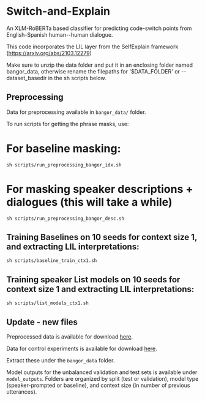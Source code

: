 # Switch-and-Explain
An XLM-RoBERTa based classifier for predicting code-switch points from English-Spanish human--human dialogue.



This code incorporates the LIL layer from the SelfExplain framework (https://arxiv.org/abs/2103.12279)

Make sure to unzip the data folder and put it in an enclosing folder named bangor_data, otherwise rename the filepaths for '$DATA_FOLDER' or --dataset_basedir in the sh scripts below.

## Preprocessing

Data for preprocessing available in `bangor_data/` folder.

To run scripts for getting the phrase masks, use:

# For baseline masking:
```shell
sh scripts/run_preprocessing_bangor_idx.sh
```
# For masking speaker descriptions + dialogues (this will take a while)
```shell
sh scripts/run_preprocessing_bangor_desc.sh
```

## Training Baselines on 10 seeds for context size 1, and extracting LIL interpretations:

```shell
sh scripts/baseline_train_ctx1.sh
```

## Training speaker List models on 10 seeds for context size 1 and extracting LIL interpretations:
```shell
sh scripts/list_models_ctx1.sh
```

## Update - new files

Preprocessed data is available for download [here](https://drive.google.com/file/d/12w5b2djUr984bJmylciZec3jMu5uG_10/view?usp=sharing).

Data for control experiments is available for download [here](https://drive.google.com/file/d/13oJaFZq-1zD9tLfDgIpl4DoH2DOVLZ4q/view?usp=sharing).

Extract these under the `bangor_data` folder.

Model outputs for the unbalanced validation and test sets is available under `model_outputs`. Folders are organized by split (test or validation), model type (speaker-prompted or baseline), and context size (in number of previous utterances).
